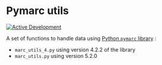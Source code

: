 # Pymarc utils

[![Active Development](https://img.shields.io/badge/Maintenance%20Level-Actively%20Developed-brightgreen.svg)](https://gist.github.com/cheerfulstoic/d107229326a01ff0f333a1d3476e068d)

A set of functions to handle data using [Python `pymarc` library](https://pypi.org/project/marc/) :

* `marc_utils_4.py` using version 4.2.2 of the library
* `marc_utils.py` using version 5.2.0